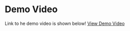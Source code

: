 # Demo Video

Link to he demo video is shown below!
[View Demo Video](https://youtu.be/GL5Ph4zyes8)
